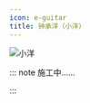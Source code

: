 ```yaml
---
icon: e-guitar
title: 钟承洋（小洋）
---
```


![小洋](https://picbed-1300227887.cos.ap-shanghai.myqcloud.com/sodaguide/members/partner/xiaoyang.jpg)

::: note 施工中……

:::
